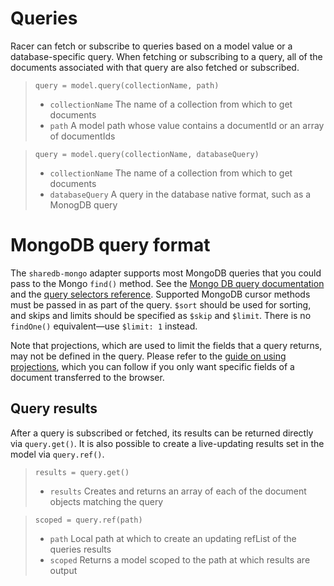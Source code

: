 # Queries

Racer can fetch or subscribe to queries based on a model value or a database-specific query. When fetching or subscribing to a query, all of the documents associated with that query are also fetched or subscribed.

> `query = model.query(collectionName, path)`
> * `collectionName` The name of a collection from which to get documents
> * `path` A model path whose value contains a documentId or an array of documentIds

> `query = model.query(collectionName, databaseQuery)`
> * `collectionName` The name of a collection from which to get documents
> * `databaseQuery` A query in the database native format, such as a MonogDB query

# MongoDB query format

The `sharedb-mongo` adapter supports most MongoDB queries that you could pass to the Mongo `find()` method. See the [Mongo DB query documentation](https://docs.mongodb.org/manual/core/read-operations/#read-operations-query-document) and the [query selectors reference](https://docs.mongodb.org/manual/reference/operator/#query-selectors). Supported MongoDB cursor methods must be passed in as part of the query. `$sort` should be used for sorting, and skips and limits should be specified as `$skip` and `$limit`. There is no `findOne()` equivalent&mdash;use `$limit: 1` instead.

Note that projections, which are used to limit the fields that a query returns, may not be defined in the query. Please refer to the [guide on using projections](https://github.com/derbyparty/derby-faq/tree/master/en#i-dont-need-all-collections-fields-in-a-browser-how-to-get-only-particular-fields-collections-projection), which you can follow if you only want specific fields of a document transferred to the browser.

## Query results

After a query is subscribed or fetched, its results can be returned directly via `query.get()`. It is also possible to create a live-updating results set in the model via `query.ref()`.

> `results = query.get()`
> * `results` Creates and returns an array of each of the document objects matching the query

> `scoped = query.ref(path)`
> * `path` Local path at which to create an updating refList of the queries results
> * `scoped` Returns a model scoped to the path at which results are output
